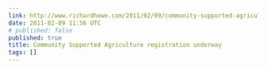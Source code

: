 ```yaml
---
link: http://www.richardhowe.com/2011/02/09/community-supported-agriculture-registration-underway/
date: 2011-02-09 11:56 UTC
# published: false
published: true
title: Community Supported Agriculture registration underway
tags: []
---
```



